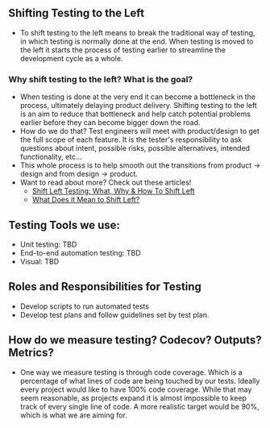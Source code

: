 ## Shifting Testing to the Left
- To shift testing to the left means to break the traditional way of testing, in which testing is normally done at the end. When testing is moved to the left it starts the process of testing earlier to streamline the development cycle as a whole. 
### Why shift testing to the left? What is the goal?
- When testing is done at the very end it can become a bottleneck in the process, ultimately delaying product delivery. Shifting testing to the left is an aim to reduce that bottleneck and help catch potential problems earlier before they can become bigger down the road.
- How do we do that? Test engineers will meet with product/design to get the full scope of each feature. It is the tester's responsibility to ask questions about intent, possible risks, possible alternatives, intended functionality, etc...
- This whole process is to help smooth out the transitions from product -> design and from design -> product.
- Want to read about more? Check out these articles!
  - [Shift Left Testing: What, Why & How To Shift Left](https://www.bmc.com/blogs/what-is-shift-left-shift-left-testing-explained/#:~:text=Shift%20Left%20is%20a%20practice,in%20the%20software%20development%20process)
  - [What Does it Mean to Shift Left?](https://smartbear.com/learn/automated-testing/shifting-left-in-testing/)
## Testing Tools we use:
- Unit testing: TBD
- End-to-end automation testing: TBD
- Visual: TBD
## Roles and Responsibilities for Testing
- Develop scripts to run automated tests
- Develop test plans and follow guidelines set by test plan.

## How do we measure testing? Codecov? Outputs? Metrics?
- One way we measure testing is through code coverage. Which is a percentage of what lines of code are being touched by our tests. Ideally every project would like to have 100% code coverage. While that may seem reasonable, as projects expand it is almost impossible to keep track of every single line of code. A more realistic target would be 90%, which is what we are aiming for.
